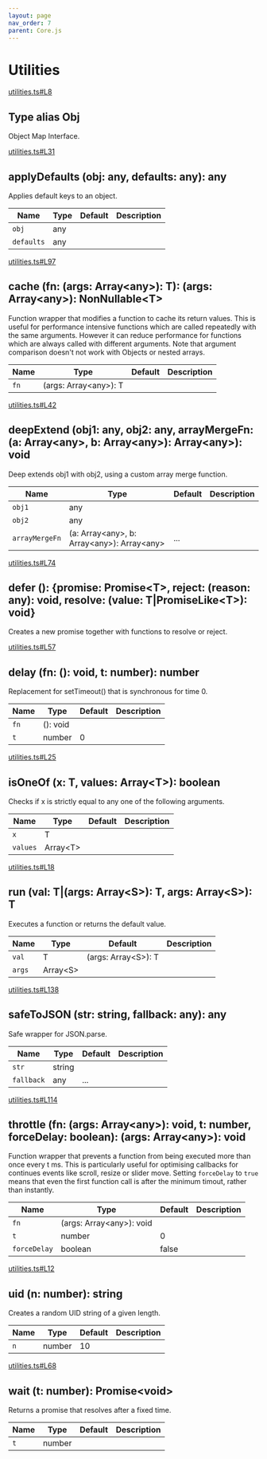 ```yaml
---
layout: page
nav_order: 7
parent: Core.js
---
```


# Utilities

<div class="docs-item" markdown="1">

<div><a class="source" target="_blank" href="https://github.com/mathigon/core.js/tree/master/src/utilities.ts#L8">utilities.ts#L8</a></div>

## <span class="pill">Type alias</span> Obj

Object Map Interface.

</div>

<div class="docs-item" markdown="1">

<div><a class="source" target="_blank" href="https://github.com/mathigon/core.js/tree/master/src/utilities.ts#L31">utilities.ts#L31</a></div>

## applyDefaults <span class="signature">(obj: any, defaults: any): any</span>

Applies default keys to an object.

| Name | Type | Default | Description |
| --- | --- | --- | --- |
| `obj` | any |  |  |
| `defaults` | any |  |  |


</div>

<div class="docs-item" markdown="1">

<div><a class="source" target="_blank" href="https://github.com/mathigon/core.js/tree/master/src/utilities.ts#L97">utilities.ts#L97</a></div>

## cache <span class="signature">(fn: (args: Array&lt;any&gt;): T): (args: Array&lt;any&gt;): NonNullable&lt;T&gt;</span>

Function wrapper that modifies a function to cache its return values. This
is useful for performance intensive functions which are called repeatedly
with the same arguments. However it can reduce performance for functions
which are always called with different arguments. Note that argument
comparison doesn't not work with Objects or nested arrays.

| Name | Type | Default | Description |
| --- | --- | --- | --- |
| `fn` | (args: Array&lt;any&gt;): T |  |  |


</div>

<div class="docs-item" markdown="1">

<div><a class="source" target="_blank" href="https://github.com/mathigon/core.js/tree/master/src/utilities.ts#L42">utilities.ts#L42</a></div>

## deepExtend <span class="signature">(obj1: any, obj2: any, arrayMergeFn: (a: Array&lt;any&gt;, b: Array&lt;any&gt;): Array&lt;any&gt;): void</span>

Deep extends obj1 with obj2, using a custom array merge function.

| Name | Type | Default | Description |
| --- | --- | --- | --- |
| `obj1` | any |  |  |
| `obj2` | any |  |  |
| `arrayMergeFn` | (a: Array&lt;any&gt;, b: Array&lt;any&gt;): Array&lt;any&gt; | ... |  |


</div>

<div class="docs-item" markdown="1">

<div><a class="source" target="_blank" href="https://github.com/mathigon/core.js/tree/master/src/utilities.ts#L74">utilities.ts#L74</a></div>

## defer <span class="signature">(): {promise: Promise&lt;T&gt;, reject: (reason: any): void, resolve: (value: T|PromiseLike&lt;T&gt;): void}</span>

Creates a new promise together with functions to resolve or reject.

</div>

<div class="docs-item" markdown="1">

<div><a class="source" target="_blank" href="https://github.com/mathigon/core.js/tree/master/src/utilities.ts#L57">utilities.ts#L57</a></div>

## delay <span class="signature">(fn: (): void, t: number): number</span>

Replacement for setTimeout() that is synchronous for time 0.

| Name | Type | Default | Description |
| --- | --- | --- | --- |
| `fn` | (): void |  |  |
| `t` | number | 0 |  |


</div>

<div class="docs-item" markdown="1">

<div><a class="source" target="_blank" href="https://github.com/mathigon/core.js/tree/master/src/utilities.ts#L25">utilities.ts#L25</a></div>

## isOneOf <span class="signature">(x: T, values: Array&lt;T&gt;): boolean</span>

Checks if x is strictly equal to any one of the following arguments.

| Name | Type | Default | Description |
| --- | --- | --- | --- |
| `x` | T |  |  |
| `values` | Array&lt;T&gt; |  |  |


</div>

<div class="docs-item" markdown="1">

<div><a class="source" target="_blank" href="https://github.com/mathigon/core.js/tree/master/src/utilities.ts#L18">utilities.ts#L18</a></div>

## run <span class="signature">(val: T|(args: Array&lt;S&gt;): T, args: Array&lt;S&gt;): T</span>

Executes a function or returns the default value.

| Name | Type | Default | Description |
| --- | --- | --- | --- |
| `val` | T|(args: Array&lt;S&gt;): T |  |  |
| `args` | Array&lt;S&gt; |  |  |


</div>

<div class="docs-item" markdown="1">

<div><a class="source" target="_blank" href="https://github.com/mathigon/core.js/tree/master/src/utilities.ts#L138">utilities.ts#L138</a></div>

## safeToJSON <span class="signature">(str: string, fallback: any): any</span>

Safe wrapper for JSON.parse.

| Name | Type | Default | Description |
| --- | --- | --- | --- |
| `str` | string |  |  |
| `fallback` | any | ... |  |


</div>

<div class="docs-item" markdown="1">

<div><a class="source" target="_blank" href="https://github.com/mathigon/core.js/tree/master/src/utilities.ts#L114">utilities.ts#L114</a></div>

## throttle <span class="signature">(fn: (args: Array&lt;any&gt;): void, t: number, forceDelay: boolean): (args: Array&lt;any&gt;): void</span>

Function wrapper that prevents a function from being executed more than once
every t ms. This is particularly useful for optimising callbacks for
continues events like scroll, resize or slider move. Setting `forceDelay`
to `true` means that even the first function call is after the minimum
timout, rather than instantly.

| Name | Type | Default | Description |
| --- | --- | --- | --- |
| `fn` | (args: Array&lt;any&gt;): void |  |  |
| `t` | number | 0 |  |
| `forceDelay` | boolean | false |  |


</div>

<div class="docs-item" markdown="1">

<div><a class="source" target="_blank" href="https://github.com/mathigon/core.js/tree/master/src/utilities.ts#L12">utilities.ts#L12</a></div>

## uid <span class="signature">(n: number): string</span>

Creates a random UID string of a given length.

| Name | Type | Default | Description |
| --- | --- | --- | --- |
| `n` | number | 10 |  |


</div>

<div class="docs-item" markdown="1">

<div><a class="source" target="_blank" href="https://github.com/mathigon/core.js/tree/master/src/utilities.ts#L68">utilities.ts#L68</a></div>

## wait <span class="signature">(t: number): Promise&lt;void&gt;</span>

Returns a promise that resolves after a fixed time.

| Name | Type | Default | Description |
| --- | --- | --- | --- |
| `t` | number |  |  |


</div>